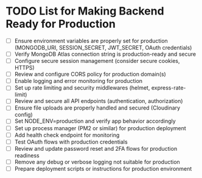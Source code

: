 # TODO List for Making Backend Ready for Production

- [ ] Ensure environment variables are properly set for production (MONGODB_URI, SESSION_SECRET, JWT_SECRET, OAuth credentials)
- [ ] Verify MongoDB Atlas connection string is production-ready and secure
- [ ] Configure secure session management (consider secure cookies, HTTPS)
- [ ] Review and configure CORS policy for production domain(s)
- [ ] Enable logging and error monitoring for production
- [ ] Set up rate limiting and security middlewares (helmet, express-rate-limit)
- [ ] Review and secure all API endpoints (authentication, authorization)
- [ ] Ensure file uploads are properly handled and secured (Cloudinary config)
- [ ] Set NODE_ENV=production and verify app behavior accordingly
- [ ] Set up process manager (PM2 or similar) for production deployment
- [ ] Add health check endpoint for monitoring
- [ ] Test OAuth flows with production credentials
- [ ] Review and update password reset and 2FA flows for production readiness
- [ ] Remove any debug or verbose logging not suitable for production
- [ ] Prepare deployment scripts or instructions for production environment
